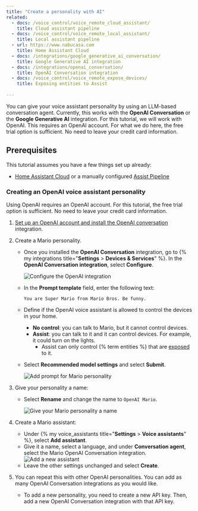 ```yaml
---
title: "Create a personality with AI"
related:
  - docs: /voice_control/voice_remote_cloud_assistant/
    title: Cloud assistant pipeline
  - docs: /voice_control/voice_remote_local_assistant/
    title: Local assistant pipeline
  - url: https://www.nabucasa.com
    title: Home Assistant Cloud
  - docs: /integrations/google_generative_ai_conversation/
    title: Google Generative AI integration
  - docs: /integrations/openai_conversation/
    title: OpenAI Conversation integration
  - docs: /voice_control/voice_remote_expose_devices/
    title: Exposing entities to Assist
    
---
```


You can give your voice assistant personality by using an LLM-based conversation agent. Currently, this works with the **OpenAI Conversation** or the **Google Generative AI** integration. For this tutorial, we will work with OpenAI. This requires an OpenAI account. For what we do here, the free trial option is sufficient. No need to leave your credit card information.

<lite-youtube videoid="eLx8_NAqptk" videotitle="Give your voice assistant personality using the OpenAI integration"></lite-youtube>

## Prerequisites

This tutorial assumes you have a few things set up already:

- [Home Assistant Cloud](https://www.nabucasa.com) or a manually configured [Assist Pipeline](/integrations/assist_pipeline)

### Creating an OpenAI voice assistant personality

Using OpenAI requires an OpenAI account. For this tutorial, the free trial option is sufficient. No need to leave your credit card information.

1. [Set up an OpenAI account and install the OpenAI conversation](/integrations/openai_conversation/) integration.
2. Create a Mario personality.
   - Once you installed the **OpenAI Conversation** integration, go to {% my integrations title="**Settings** > **Devices & Services**" %}. In the **OpenAI Conversation integration**, select **Configure**.
  
      ![Configure the OpenAI integration](/images/assist/assistant-openai-mario-config.png)
   - In the **Prompt template** field, enter the following text:
  
       `You are Super Mario from Mario Bros. Be funny.`

   - Define if the OpenAI voice assistant is allowed to control the devices in your home.
     - **No control**: you can talk to Mario, but it cannot control devices.
     - **Assist**: you can talk to it and it can control devices. For example, it could turn on the lights.
       - Assist can only control {% term entities %} that are [exposed](/voice_control/voice_remote_expose_devices/) to it.
   - Select **Recommended model settings** and select **Submit**.
  
      ![Add prompt for Mario personality](/images/assist/assistant-openai-mario-02.png)
  
3. Give your personality a name:
   - Select **Rename** and change the name to `OpenAI Mario`.
  
      ![Give your Mario personality a name](/images/assist/mario_rename.png)
4. Create a Mario assistant:
   - Under {% my voice_assistants title="**Settings** > **Voice assistants**" %}, select **Add assistant**.
   - Give it a name, select a language, and under **Conversation agent**, select the Mario OpenAI Conversation integration.
   ![Add a new assistant](/images/assist/assistant-openai-mario-04.png)
   - Leave the other settings unchanged and select **Create**.
5. You can repeat this with other OpenAI personalities. You can add as many OpenAI Conversation integrations as you would like.
   - To add a new personality, you need to create a new API key. Then, add a new OpenAI Conversation integration with that API key.

